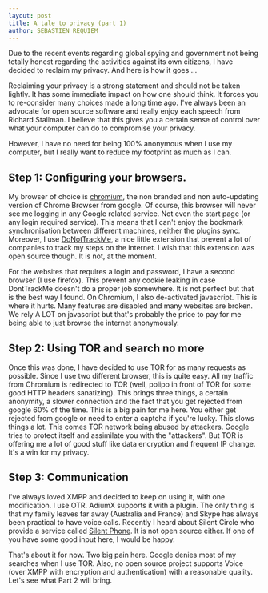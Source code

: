 ```yaml
---
layout: post
title: A tale to privacy (part 1)
author: SEBASTIEN REQUIEM
---
```


<p class="intro">Due to the recent events regarding global spying and government not being totally honest regarding the activities against its own citizens, I have decided to reclaim my privacy. And here is how it goes ...</p>

Reclaiming your privacy is a strong statement and should not be taken lightly. It has some immediate impact on how one should think. It forces you to re-consider many choices made a long time ago. I've always been an advocate for open source software and really enjoy each speech from Richard Stallman. I believe that this gives you a certain sense of control over what your computer can do to compromise your privacy.

However, I have no need for being 100% anonymous when I use my computer, but I really want to reduce my footprint as much as I can.

## Step 1: Configuring your browsers. ##

My browser of choice is [chromium](http://www.chromium.org/), the non branded and non auto-updating version of Chrome Browser from google. Of course, this browser will never see me logging in any Google related service. Not even the start page (or any login required service). This means that I can't enjoy the bookmark synchronisation between different machines, neither the plugins sync. Moreover, I use [DoNotTrackMe](http://abine.com/donottrackme/), a nice little extension that prevent a lot of companies to track my steps on the internet. I wish that this extension was open source though. It is not, at the moment.

For the websites that requires a login and password, I have a second browser (I use firefox). This prevent any cookie leaking in case DontTrackMe doesn't do a proper job somewhere. It is not perfect but that is the best way I found. On Chromium, I also de-activated javascript. This is where it hurts. Many features are disabled and many websites are broken. We rely A LOT on javascript but that's probably the price to pay for me being able to just browse the internet anonymously.

## Step 2: Using TOR and search no more ##

Once this was done, I have decided to use TOR for as many requests as possible. Since I use two different browser, this is quite easy. All my traffic from Chromium is redirected to TOR (well, polipo in front of TOR for some good HTTP headers sanatizing). This brings three things, a certain anonymity, a slower connection and the fact that you get rejected from google 60% of the time. This is a big pain for me here. You either get rejected from google or need to enter a captcha if you're lucky. This slows things a lot. This comes TOR network being abused by attackers. Google tries to protect itself and assimilate you with the "attackers". But TOR is offering me a lot of good stuff like data encryption and frequent IP change. It's a win for my privacy.

## Step 3: Communication ##

I've always loved XMPP and decided to keep on using it, with one modification. I use OTR. AdiumX supports it with a plugin. The only thing is that my family leaves far away (Australia and France) and Skype has always been practical to have voice calls. Recently I heard about Silent Circle who provide a service called [Silent Phone](https://silentcircle.com/web/silent-phone/). It is not open source either. If one of you have some good input here, I would be happy.

That's about it for now. Two big pain here. Google denies most of my searches when I use TOR. Also, no open source project supports Voice (over XMPP with encryption and authentication) with a reasonable quality. Let's see what Part 2 will bring.
